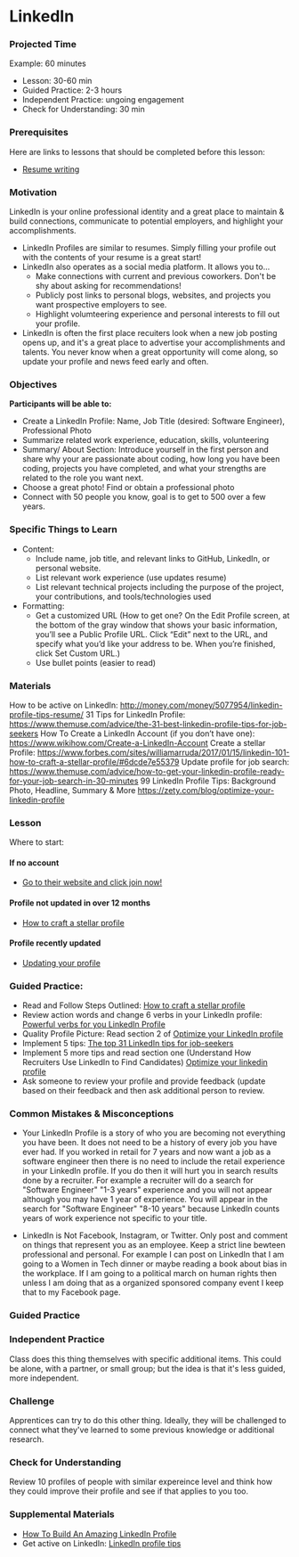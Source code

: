 # LinkedIn

### Projected Time

Example: 60 minutes

- Lesson: 30-60 min
- Guided Practice: 2-3 hours
- Independent Practice: ungoing engagement
- Check for Understanding: 30 min

### Prerequisites

Here are links to lessons that should be completed before this lesson:

- [Resume writing](resume-writing.md)

### Motivation

LinkedIn is your online professional identity and a great place to maintain & build connections, communicate to potential employers, and highlight your accomplishments.

- LinkedIn Profiles are similar to resumes. Simply filling your profile out with the contents of your resume is a great start!
- LinkedIn also operates as a social media platform. It allows you to...
  - Make connections with current and previous coworkers. Don't be shy about asking for recommendations!
  - Publicly post links to personal blogs, websites, and projects you want prospective employers to see.
  - Highlight volumteering experience and personal interests to fill out your profile.
- LinkedIn is often the first place recuiters look when a new job posting opens up, and it's a great place to advertise your accomplishments and talents. You never know when a great opportunity will come along, so update your profile and news feed early and often.

### Objectives

**Participants will be able to:**

- Create a LinkedIn Profile: Name, Job Title (desired: Software Engineer), Professional Photo
- Summarize related work experience, education, skills, volunteering
- Summary/ About Section: Introduce yourself in the first person and share why your are passionate about coding, how long you have been coding, projects you have completed, and what your strengths are related to the role you want next.
- Choose a great photo! Find or obtain a professional photo
- Connect with 50 people you know, goal is to get to 500 over a few years.

### Specific Things to Learn

- Content:
  - Include name, job title, and relevant links to GitHub, LinkedIn, or personal website.
  - List relevant work experience (use updates resume)
  - List relevant technical projects including the purpose of the project, your contributions, and tools/technologies used
- Formatting:
  - Get a customized URL (How to get one? On the Edit Profile screen, at the bottom of the gray window that shows your basic information, you’ll see a Public Profile URL. Click “Edit” next to the URL, and specify what you’d like your address to be. When you’re finished, click Set Custom URL.)
  - Use bullet points (easier to read)

### Materials

How to be active on LinkedIn: http://money.com/money/5077954/linkedin-profile-tips-resume/
31 Tips for LinkedIn Profile: https://www.themuse.com/advice/the-31-best-linkedin-profile-tips-for-job-seekers
How To Create a LinkedIn Account (if you don’t have one): https://www.wikihow.com/Create-a-LinkedIn-Account
Create a stellar Profile: https://www.forbes.com/sites/williamarruda/2017/01/15/linkedin-101-how-to-craft-a-stellar-profile/#6dcde7e55379
Update profile for job search: https://www.themuse.com/advice/how-to-get-your-linkedin-profile-ready-for-your-job-search-in-30-minutes
99 LinkedIn Profile Tips: Background Photo, Headline, Summary & More https://zety.com/blog/optimize-your-linkedin-profile

### Lesson

Where to start:

#### If no account

- [Go to their website and click join now!](https://www.linkedin.com)

#### Profile not updated in over 12 months

- [How to craft a stellar profile](https://www.forbes.com/sites/williamarruda/2017/01/15/linkedin-101-how-to-craft-a-stellar-profile/#6dcde7e55379)

#### Profile recently updated

- [Updating your profile](https://www.themuse.com/advice/how-to-get-your-linkedin-profile-ready-for-your-job-search-in-30-minutes)

### Guided Practice:

- Read and Follow Steps Outlined: [How to craft a stellar profile](https://www.forbes.com/sites/williamarruda/2017/01/15/linkedin-101-how-to-craft-a-stellar-profile/#6dcde7e55379)
- Review action words and change 6 verbs in your LinkedIn profile: [Powerful verbs for you LinkedIn Profile](https://www.themuse.com/advice/185-powerful-verbs-that-will-make-your-resume-awesome)
- Quality Profile Picture: Read section 2 of [Optimize your LinkedIn profile](https://zety.com/blog/optimize-your-linkedin-profile)
- Implement 5 tips: [The top 31 LinkedIn tips for job-seekers](https://www.themuse.com/advice/the-31-best-linkedin-profile-tips-for-job-seekers)
- Implement 5 more tips and read section one (Understand How Recruiters Use LinkedIn to Find Candidates) [Optimize your linkedin profile](https://zety.com/blog/optimize-your-linkedin-profile)
- Ask someone to review your profile and provide feedback (update based on their feedback and then ask additional person to review.

### Common Mistakes & Misconceptions

- Your LinkedIn Profile is a story of who you are becoming not everything you have been. It does not need to be a history of every job you have ever had. If you worked in retail for 7 years and now want a job as a software engineer then there is no need to include the retail experience in your LinkedIn profile. If you do then it will hurt you in search results done by a recruiter. For example a recruiter will do a search for "Software Engineer" "1-3 years" experience and you will not appear although you may have 1 year of experience. You will appear in the search for "Software Engineer" "8-10 years" because LinkedIn counts years of work experience not specific to your title.

- LinkedIn is Not Facebook, Instagram, or Twitter. Only post and comment on things that represent you as an employee. Keep a strict line bewteen professional and personal. For example I can post on LinkedIn that I am going to a Women in Tech dinner or maybe reading a book about bias in the workplace. If I am going to a political march on human rights then unless I am doing that as a organized sponsored company event I keep that to my Facebook page.

### Guided Practice

### Independent Practice

Class does this thing themselves with specific additional items. This could be alone, with a partner, or small group; but the idea is that it's less guided, more independent.

### Challenge

Apprentices can try to do this other thing. Ideally, they will be challenged to connect what they've learned to some previous knowledge or additional research.

### Check for Understanding

Review 10 profiles of people with similar expereince level and think how they could improve their profile and see if that applies to you too.

### Supplemental Materials

- [How To Build An Amazing LinkedIn Profile](https://www.freecodecamp.org/news/how-to-build-an-amazing-linkedin-profile-15-proven-tips/)
- Get active on LinkedIn: [LinkedIn profile tips](http://money.com/money/5077954/linkedin-profile-tips-resume/)
